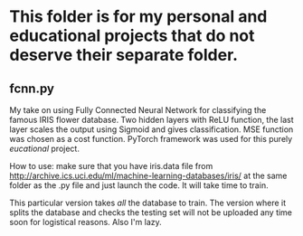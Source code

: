 # This folder is for my personal and educational projects that do not deserve their separate folder.
## fcnn.py 
My take on using Fully Connected Neural Network for classifying the famous IRIS flower database. Two hidden layers with ReLU function,
the last layer scales the output using Sigmoid and gives classification. MSE function was chosen as a cost function. PyTorch framework was used 
for this purely _eucational_ project. 

How to use: make sure that you have iris.data file from http://archive.ics.uci.edu/ml/machine-learning-databases/iris/ at the same folder as the .py file and just launch the code. It will take time to train.

This particular version takes _all_ the database to train. The version where it splits the database and checks the testing set will not be uploaded any time soon for logistical reasons. Also I'm lazy. 
